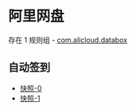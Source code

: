 # 阿里网盘

存在 1 规则组 - [com.alicloud.databox](/src/apps/com.alicloud.databox.ts)

## 自动签到

- [快照-0](https://i.gkd.li/import/12929318)
- [快照-1](https://i.gkd.li/import/13038304)

